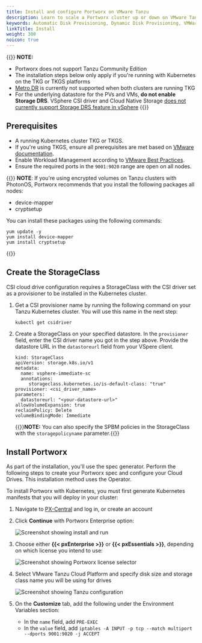 ```yaml
---
title: Install and configure Portworx on VMware Tanzu
description: Learn to scale a Portworx cluster up or down on VMware Tanzu with Auto Scaling.
keywords: Automatic Disk Provisioning, Dynamic Disk Provisioning, VMWare, tanzu, vSphere ASG, Kubernetes, k8s
linkTitle: Install
weight: 300
noicon: true
---
```


{{<info>}}
**NOTE:** 

* Portworx does not support Tanzu Community Edition
* The installation steps below only apply if you're running with Kubernetes on the TKG or TKGS platforms
* [Metro DR](/operations/operate-kubernetes/disaster-recovery/) is currently not supported when both clusters are running TKG
* For the underlying datastore for the PVs and VMs, **do not enable Storage DRS**. VSphere CSI driver and Cloud Native Storage [does not currently support Storage DRS feature in vSphere](https://vsphere-csi-driver.sigs.k8s.io/supported_features_matrix.html)
{{</info>}}

## Prerequisites

* A running Kubernetes cluster TKG or TKGS.
* If you're using TKGS, ensure all prerequisites are met based on [VMware documentation](https://docs.vmware.com/en/VMware-vSphere/7.0/vmware-vsphere-with-tanzu/GUID-3040E41B-8A54-4D23-8796-A123E7CAE3BA.html#prerequisites-1).
* Enable Workload Management according to [VMware Best Practices](https://docs.vmware.com/en/VMware-vSphere/7.0/vmware-vsphere-with-tanzu/GUID-3040E41B-8A54-4D23-8796-A123E7CAE3BA.html).
* Ensure the required ports in the `9001:9020`  range are open on all nodes.

{{<info>}}
**NOTE**:
If you're using encrypted volumes on Tanzu clusters with PhotonOS, Portworx recommends that you install the following packages all nodes:

- device-mapper
- cryptsetup

You can install these packages using the following commands:

```text
yum update -y
yum install device-mapper
yum install cryptsetup
```
{{</info>}}

## Create the StorageClass

CSI cloud drive configuration requires a StorageClass with the CSI driver set as a provisioner to be installed in the Kubernetes cluster.

1. Get a CSI provisioner name by running the following command on your Tanzu Kubernetes cluster. You will use this name in the next step:
  
    ```text
    kubectl get csidriver
    ```

2. Create a StorageClass on your specified datastore. In the `provisioner` field, enter the CSI driver name you got in the step above. Provide the datastore URL in the `datastoreurl` field from your VSpere client. 

    ```text 
    kind: StorageClass
    apiVersion: storage.k8s.io/v1
    metadata:
      name: vsphere-immediate-sc
      annotations:
         storageclass.kubernetes.io/is-default-class: "true"
    provisioner: <csi_driver_name>
    parameters:
      datastoreurl: "<your-datastore-url>" 
    allowVolumeExpansion: true
    reclaimPolicy: Delete
    volumeBindingMode: Immediate
    ```
    {{<info>}}**NOTE:** You can also specify the SPBM policies in the StorageClass with the `storagepolicyname` parameter.{{</info>}}

## Install Portworx

As part of the installation, you'll use the spec generator. Perform the following steps to create your Portworx spec and configure your Cloud Drives. This installation method uses the Operator. 

To install Portworx with Kubernetes, you must first generate Kubernetes manifests that you will deploy in your cluster:

 1. Navigate to <a href="https://central.portworx.com" target="tab">PX-Central</a> and log in, or create an account
   
 2. Click **Continue** with Portworx Enterprise option:

    ![Screenshot showing install and run](/img/pxcentral-install.png)

 3. Choose either **{{< pxEnterprise >}}** or **{{< pxEssentials >}}**, depending on which license you intend to use:

    ![Screenshot showing Portworx license selector](/img/pxcentral-license.png)

 5. Select VMware Tanzu Cloud Platform and specify disk size and storage class name you will be using for drives

    ![Screenshot showing Tanzu configuration](/img/wmvare-tanzu-configuration.png)

6. On the **Customize** tab, add the following under the Environment Variables section:

    * In the `name` field, add `PRE-EXEC`
    * In the `value` field, add `iptables -A INPUT -p tcp --match multiport --dports 9001:9020 -j ACCEPT`
